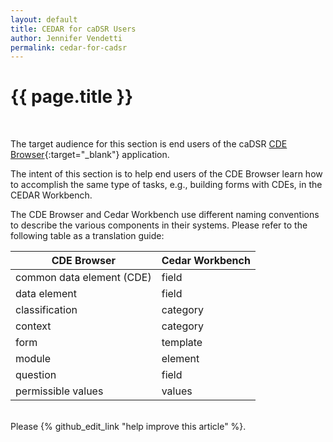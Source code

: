 ```yaml
---
layout: default
title: CEDAR for caDSR Users
author: Jennifer Vendetti
permalink: cedar-for-cadsr
---
```


<h1 class="page-title">{{ page.title }}</h1><br />

The target audience for this section is end users of the caDSR
[CDE Browser](https://cdebrowser.nci.nih.gov/cdebrowserClient/cdeBrowser.html#/search){:target="_blank"} application.

The intent of this section is to help end users of the CDE Browser learn how to accomplish the same type of tasks, e.g., building 
forms with CDEs, in the CEDAR Workbench.

The CDE Browser and Cedar Workbench use different naming conventions to describe the various components in their systems. Please 
refer to the following table as a translation guide:

<table class="naming-translations">
  <thead>
    <tr>
      <th class="naming-translations">CDE Browser</th>
      <th class="naming-translations">Cedar Workbench</th>
    </tr>
  </thead>
  <tbody>
    <tr>
      <td>common data element (CDE)</td>
      <td>field</td>
    </tr>
    <tr>
      <td>data element</td>
      <td>field</td>
    </tr>
    <tr>
      <td>classification</td>
      <td>category</td>
    </tr>
    <tr>
      <td>context</td>
      <td>category</td>
    </tr>
    <tr>
      <td>form</td>
      <td>template</td>
    </tr>
    <tr>
      <td>module</td>
      <td>element</td>
    </tr>
    <tr>
      <td>question</td>
      <td>field</td>
    </tr>
    <tr>
      <td>permissible values</td>
      <td>values</td>
    </tr>
  </tbody>
</table>

<br />Please {% github_edit_link "help improve this article" %}.

